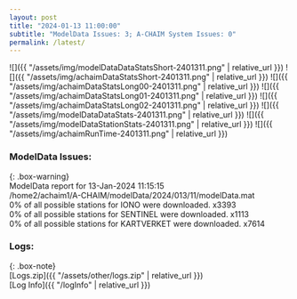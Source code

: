 ```yaml
---
layout: post
title: "2024-01-13 11:00:00"
subtitle: "ModelData Issues: 3; A-CHAIM System Issues: 0"
permalink: /latest/
---
```


![]({{ "/assets/img/modelDataDataStatsShort-2401311.png" | relative_url }})
![]({{ "/assets/img/achaimDataStatsShort-2401311.png" | relative_url }})
![]({{ "/assets/img/achaimDataStatsLong00-2401311.png" | relative_url }})
![]({{ "/assets/img/achaimDataStatsLong01-2401311.png" | relative_url }})
![]({{ "/assets/img/achaimDataStatsLong02-2401311.png" | relative_url }})
![]({{ "/assets/img/modelDataDataStats-2401311.png" | relative_url }})
![]({{ "/assets/img/modelDataStationStats-2401311.png" | relative_url }})
![]({{ "/assets/img/achaimRunTime-2401311.png" | relative_url }})


### ModelData Issues:  
  
{: .box-warning}  
 ModelData report for 13-Jan-2024 11:15:15   
 /home2/achaim1/A-CHAIM/modelData/2024/013/11/modelData.mat   
 0% of all possible stations for IONO were downloaded. x3393   
 0% of all possible stations for SENTINEL were downloaded. x1113   
 0% of all possible stations for KARTVERKET were downloaded. x7614   
  


### Logs:  
  
{: .box-note}  
[Logs.zip]({{ "/assets/other/logs.zip" | relative_url }})  
[Log Info]({{ "/logInfo" | relative_url }})  

